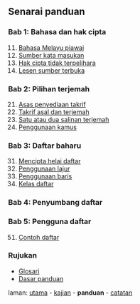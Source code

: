 ---
---

## Senarai panduan

### Bab 1: Bahasa dan hak cipta

11. [Bahasa Melayu piawai](bab/piawai.md)
12. [Sumber kata masukan](bab/sumber.md)
13. [Hak cipta tidak terpelihara](bab/hak-cipta.md)
14. [Lesen sumber terbuka](bab/lesen.md)

### Bab 2: Pilihan terjemah

21. [Asas penyediaan takrif](bab/asas.md)
22. [Takrif asal dan terjemah](bab/takrif.md)
23. [Satu atau dua salinan terjemah](bab/salinan.md)
24. [Penggunaan kamus](bab/kamus.md)

### Bab 3: Daftar baharu

31. [Mencipta helai daftar](bab/helai.md)
32. [Penggunaan lajur](bab/lajur.md)
33. [Penggunaan baris](bab/baris.md)
34. [Kelas daftar](bab/kelas.md)

### Bab 4: Penyumbang daftar

### Bab 5: Pengguna daftar

51. [Contoh daftar](bab/contoh.md)

### Rujukan

* [Glosari](ruj/glosari.md)
* [Dasar panduan](ruj/dasar.md)

laman: [utama][0] - [kajian][1] - **panduan** - [catatan][3]

  [0]: ../index.md
  [1]: ../kajian/index.md
  [3]: ../catatan/index.md
